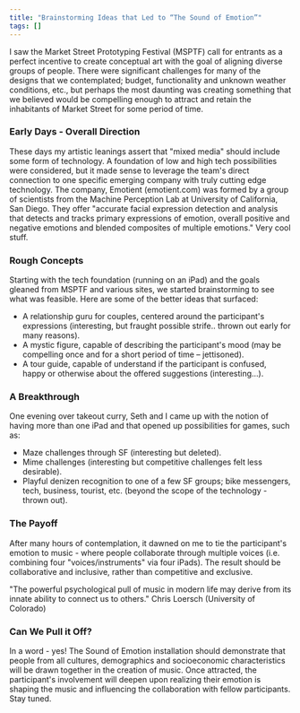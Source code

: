 ```yaml
---
title: "Brainstorming Ideas that Led to “The Sound of Emotion”"
tags: []
---
```

I saw the Market Street Prototyping Festival (MSPTF) call for entrants as a perfect incentive to create conceptual art with the goal of aligning diverse groups of people.  There were significant challenges for many of the designs that we contemplated; budget, functionality and unknown weather conditions, etc., but perhaps the most daunting was creating something that we believed would be compelling enough to attract and retain the inhabitants of Market Street for some period of time.
<p> </p>
<h3>Early Days - Overall Direction</h3>
These days my artistic leanings assert that "mixed media" should include some form of technology.  A foundation of low and high tech possibilities were considered, but it made sense to leverage the team's direct connection to one specific emerging company with truly cutting edge technology.  The company, Emotient (emotient.com) was formed by a group of scientists from the Machine Perception Lab at University of California, San Diego.  They offer "accurate facial expression detection and analysis that detects and tracks primary expressions of emotion, overall positive and negative emotions and blended composites of multiple emotions."  Very cool stuff.
<p> </p>
<h3>Rough Concepts</h3>
Starting with the tech foundation (running on an iPad) and the goals gleaned from MSPTF and various sites, we started brainstorming to see what was feasible.  Here are some of the better ideas that surfaced:
<ul>
<li>A relationship guru for couples, centered around the participant's expressions (interesting, but fraught possible strife.. thrown out early for many reasons).</li>
<li>A mystic figure, capable of describing the participant's mood (may be compelling once and for a short period of time – jettisoned).</li>
<li>A tour guide, capable of understand if the participant is confused, happy or otherwise about the offered suggestions (interesting…).</li>
</ul>
<p>
<h3>A Breakthrough</h3>
One evening over takeout curry, Seth and I came up with the notion of having more than one iPad and that opened up possibilities for games, such as:
<ul>
<li>Maze challenges through SF (interesting but deleted).</li>
<li>Mime challenges (interesting but competitive challenges felt less desirable).</li>
<li>Playful denizen recognition to one of a few SF groups; bike messengers, tech, business, tourist, etc.  (beyond the scope of the technology - thrown out).</li>
</ul>   
<p>
<h3>The Payoff</h3>
After many hours of contemplation, it dawned on me to tie the participant's emotion to music - where people collaborate through multiple voices (i.e. combining four "voices/instruments" via four iPads).  The result should be collaborative and inclusive, rather than competitive and exclusive.
<p> </p> 
"The powerful psychological pull of music in modern life may derive from its innate ability to connect us to others."   Chris Loersch (University of Colorado)
<p> </p>
<h3>Can We Pull it Off?</h3>
In a word - yes!  The Sound of Emotion installation should demonstrate that people from all cultures, demographics and socioeconomic characteristics will be drawn together in the creation of music.  Once attracted, the participant's involvement will deepen upon realizing their emotion is shaping the music and influencing the collaboration with fellow participants. Stay tuned.
